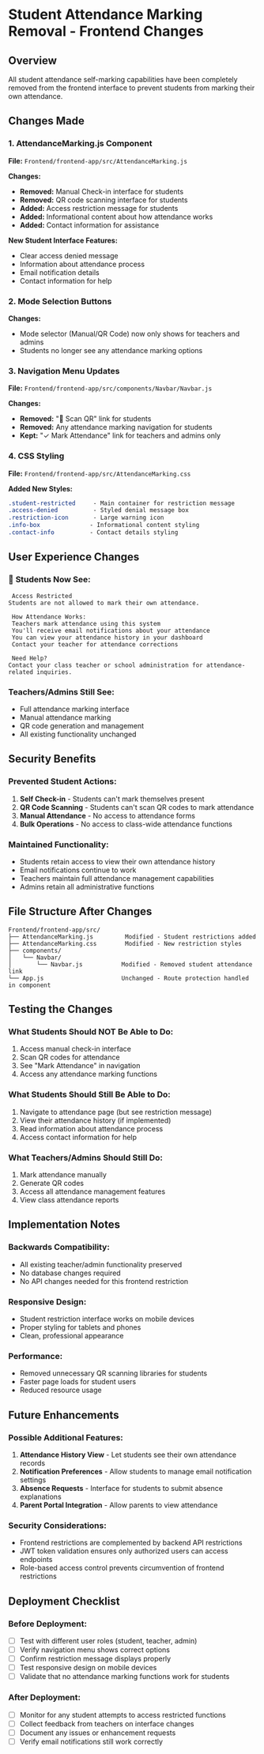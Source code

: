 # Student Attendance Marking Removal - Frontend Changes

## Overview
All student attendance self-marking capabilities have been completely removed from the frontend interface to prevent students from marking their own attendance.

## Changes Made

### 1. AttendanceMarking.js Component
**File:** `Frontend/frontend-app/src/AttendanceMarking.js`

**Changes:**
-  **Removed:** Manual Check-in interface for students
-  **Removed:** QR code scanning interface for students  
-  **Added:** Access restriction message for students
-  **Added:** Informational content about how attendance works
-  **Added:** Contact information for assistance

**New Student Interface Features:**
-  Clear access denied message
-  Information about attendance process
-  Email notification details
-  Contact information for help

### 2. Mode Selection Buttons
**Changes:**
- Mode selector (Manual/QR Code) now only shows for teachers and admins
- Students no longer see any attendance marking options

### 3. Navigation Menu Updates
**File:** `Frontend/frontend-app/src/components/Navbar/Navbar.js`

**Changes:**
-  **Removed:** "📱 Scan QR" link for students
-  **Removed:** Any attendance marking navigation for students
-  **Kept:** "✓ Mark Attendance" link for teachers and admins only

### 4. CSS Styling
**File:** `Frontend/frontend-app/src/AttendanceMarking.css`

**Added New Styles:**
```css
.student-restricted     - Main container for restriction message
.access-denied          - Styled denial message box
.restriction-icon       - Large warning icon
.info-box              - Informational content styling
.contact-info          - Contact details styling
```

## User Experience Changes

### 👨 **Students Now See:**
```
 Access Restricted
Students are not allowed to mark their own attendance.

 How Attendance Works:
 Teachers mark attendance using this system
 You'll receive email notifications about your attendance  
 You can view your attendance history in your dashboard
 Contact your teacher for attendance corrections

 Need Help?
Contact your class teacher or school administration for attendance-related inquiries.
```

###  **Teachers/Admins Still See:**
- Full attendance marking interface
- Manual attendance marking
- QR code generation and management
- All existing functionality unchanged

## Security Benefits

###  **Prevented Student Actions:**
1. **Self Check-in** - Students can't mark themselves present
2. **QR Code Scanning** - Students can't scan QR codes to mark attendance
3. **Manual Attendance** - No access to attendance forms
4. **Bulk Operations** - No access to class-wide attendance functions

###  **Maintained Functionality:**
- Students retain access to view their own attendance history
- Email notifications continue to work
- Teachers maintain full attendance management capabilities
- Admins retain all administrative functions

## File Structure After Changes

```
Frontend/frontend-app/src/
├── AttendanceMarking.js         Modified - Student restrictions added
├── AttendanceMarking.css        Modified - New restriction styles
├── components/
│   └── Navbar/
│       └── Navbar.js           Modified - Removed student attendance link
└── App.js                      Unchanged - Route protection handled in component
```

## Testing the Changes

###  **What Students Should NOT Be Able to Do:**
1. Access manual check-in interface
2. Scan QR codes for attendance
3. See "Mark Attendance" in navigation
4. Access any attendance marking functions

###  **What Students Should Still Be Able to Do:**
1. Navigate to attendance page (but see restriction message)
2. View their attendance history (if implemented)
3. Read information about attendance process
4. Access contact information for help

###  **What Teachers/Admins Should Still Do:**
1. Mark attendance manually
2. Generate QR codes
3. Access all attendance management features
4. View class attendance reports

## Implementation Notes

###  **Backwards Compatibility:**
- All existing teacher/admin functionality preserved
- No database changes required
- No API changes needed for this frontend restriction

###  **Responsive Design:**
- Student restriction interface works on mobile devices
- Proper styling for tablets and phones
- Clean, professional appearance

###  **Performance:**
- Removed unnecessary QR scanning libraries for students
- Faster page loads for student users
- Reduced resource usage

## Future Enhancements

### Possible Additional Features:
1. **Attendance History View** - Let students see their own attendance records
2. **Notification Preferences** - Allow students to manage email notification settings
3. **Absence Requests** - Interface for students to submit absence explanations
4. **Parent Portal Integration** - Allow parents to view attendance

### Security Considerations:
- Frontend restrictions are complemented by backend API restrictions
- JWT token validation ensures only authorized users can access endpoints
- Role-based access control prevents circumvention of frontend restrictions

## Deployment Checklist

###  **Before Deployment:**
- [ ] Test with different user roles (student, teacher, admin)
- [ ] Verify navigation menu shows correct options
- [ ] Confirm restriction message displays properly
- [ ] Test responsive design on mobile devices
- [ ] Validate that no attendance marking functions work for students

###  **After Deployment:**
- [ ] Monitor for any student attempts to access restricted functions
- [ ] Collect feedback from teachers on interface changes
- [ ] Document any issues or enhancement requests
- [ ] Verify email notifications still work correctly